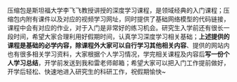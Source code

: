 压缩包是斯坦福大学李飞飞教授讲授的深度学习课程，是领域经典的入门课程；压缩包内附有课件以及对应的视频学习网址，同时提供了基础网络模型的代码链接，课程中会有对应的作业，对于入门是非常好的练习机会。研究生入学前还有很长一段时间，希望大家合理利用好假期时间，认真学习深度学习相关基础；**上述提供的课程是基础的必学内容，除课程外大家可以自行学习其他相关内容**、提供的网站内也有很多相关学习资料，大家根据个人学习情况，学完相关课程及内容后**写一份个人学习总结**，开学前发送到我和雷老师邮箱；希望大家可以把入门工作提前做好，开学后轻松、快速地进入研究生的科研工作，祝假期愉快~

